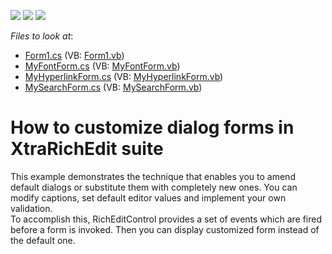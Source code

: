 <!-- default badges list -->
![](https://img.shields.io/endpoint?url=https://codecentral.devexpress.com/api/v1/VersionRange/128609873/13.1.4%2B)
[![](https://img.shields.io/badge/Open_in_DevExpress_Support_Center-FF7200?style=flat-square&logo=DevExpress&logoColor=white)](https://supportcenter.devexpress.com/ticket/details/E3095)
[![](https://img.shields.io/badge/📖_How_to_use_DevExpress_Examples-e9f6fc?style=flat-square)](https://docs.devexpress.com/GeneralInformation/403183)
<!-- default badges end -->
<!-- default file list -->
*Files to look at*:

* [Form1.cs](./CS/CustomDialogs/Form1.cs) (VB: [Form1.vb](./VB/CustomDialogs/Form1.vb))
* [MyFontForm.cs](./CS/CustomDialogs/MyFontForm.cs) (VB: [MyFontForm.vb](./VB/CustomDialogs/MyFontForm.vb))
* [MyHyperlinkForm.cs](./CS/CustomDialogs/MyHyperlinkForm.cs) (VB: [MyHyperlinkForm.vb](./VB/CustomDialogs/MyHyperlinkForm.vb))
* [MySearchForm.cs](./CS/CustomDialogs/MySearchForm.cs) (VB: [MySearchForm.vb](./VB/CustomDialogs/MySearchForm.vb))
<!-- default file list end -->
# How to customize dialog forms in XtraRichEdit suite


<p>This example demonstrates the technique that enables you to amend default dialogs or substitute them with completely new ones. You can modify captions, set default editor values and implement your own validation.<br />
To accomplish this, RichEditControl provides a set of events which are fired before a form is invoked. Then you can display customized form instead of the default one.</p>

<br/>


